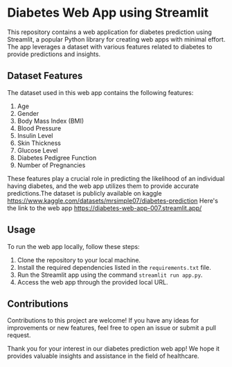 
# Diabetes Web App using Streamlit

This repository contains a web application for diabetes prediction using Streamlit, a popular Python library for creating web apps with minimal effort. The app leverages a dataset with various features related to diabetes to provide predictions and insights.

## Dataset Features

The dataset used in this web app contains the following features:

1. Age
2. Gender
3. Body Mass Index (BMI)
4. Blood Pressure
5. Insulin Level
6. Skin Thickness
7. Glucose Level
8. Diabetes Pedigree Function
9. Number of Pregnancies

These features play a crucial role in predicting the likelihood of an individual having diabetes, and the web app utilizes them to provide accurate predictions.The dataset is publicly available on kaggle https://www.kaggle.com/datasets/mrsimple07/diabetes-prediction
Here's the link to the web app https://diabetes-web-app-007.streamlit.app/

## Usage

To run the web app locally, follow these steps:

1. Clone the repository to your local machine.
2. Install the required dependencies listed in the `requirements.txt` file.
3. Run the Streamlit app using the command `streamlit run app.py`.
4. Access the web app through the provided local URL.

## Contributions

Contributions to this project are welcome! If you have any ideas for improvements or new features, feel free to open an issue or submit a pull request.

Thank you for your interest in our diabetes prediction web app! We hope it provides valuable insights and assistance in the field of healthcare.


